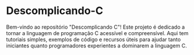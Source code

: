 # Descomplicando-C
Bem-vindo ao repositório "Descomplicando C"! Este projeto é dedicado a tornar a linguagem de programação C acessível e compreensível. Aqui tem tutoriais simples, exemplos de código e recursos úteis para ajudar tanto iniciantes quanto programadores experientes a dominarem a linguagem C.
